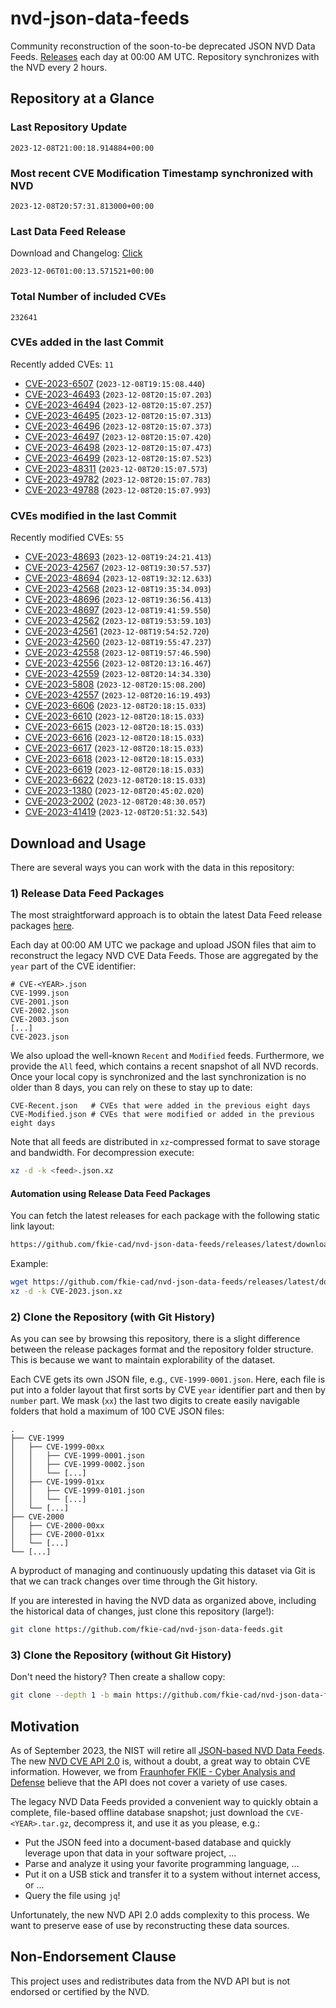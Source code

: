 # nvd-json-data-feeds

Community reconstruction of the soon-to-be deprecated JSON NVD Data Feeds. 
[Releases](https://github.com/fkie-cad/nvd-json-data-feeds/releases/latest) each day at 00:00 AM UTC.
Repository synchronizes with the NVD every 2 hours.

## Repository at a Glance

### Last Repository Update

```plain
2023-12-08T21:00:18.914884+00:00
```

### Most recent CVE Modification Timestamp synchronized with NVD

```plain
2023-12-08T20:57:31.813000+00:00
```

### Last Data Feed Release

Download and Changelog: [Click](https://github.com/fkie-cad/nvd-json-data-feeds/releases/latest)

```plain
2023-12-06T01:00:13.571521+00:00
```

### Total Number of included CVEs

```plain
232641
```

### CVEs added in the last Commit

Recently added CVEs: `11`

* [CVE-2023-6507](CVE-2023/CVE-2023-65xx/CVE-2023-6507.json) (`2023-12-08T19:15:08.440`)
* [CVE-2023-46493](CVE-2023/CVE-2023-464xx/CVE-2023-46493.json) (`2023-12-08T20:15:07.203`)
* [CVE-2023-46494](CVE-2023/CVE-2023-464xx/CVE-2023-46494.json) (`2023-12-08T20:15:07.257`)
* [CVE-2023-46495](CVE-2023/CVE-2023-464xx/CVE-2023-46495.json) (`2023-12-08T20:15:07.313`)
* [CVE-2023-46496](CVE-2023/CVE-2023-464xx/CVE-2023-46496.json) (`2023-12-08T20:15:07.373`)
* [CVE-2023-46497](CVE-2023/CVE-2023-464xx/CVE-2023-46497.json) (`2023-12-08T20:15:07.420`)
* [CVE-2023-46498](CVE-2023/CVE-2023-464xx/CVE-2023-46498.json) (`2023-12-08T20:15:07.473`)
* [CVE-2023-46499](CVE-2023/CVE-2023-464xx/CVE-2023-46499.json) (`2023-12-08T20:15:07.523`)
* [CVE-2023-48311](CVE-2023/CVE-2023-483xx/CVE-2023-48311.json) (`2023-12-08T20:15:07.573`)
* [CVE-2023-49782](CVE-2023/CVE-2023-497xx/CVE-2023-49782.json) (`2023-12-08T20:15:07.783`)
* [CVE-2023-49788](CVE-2023/CVE-2023-497xx/CVE-2023-49788.json) (`2023-12-08T20:15:07.993`)


### CVEs modified in the last Commit

Recently modified CVEs: `55`

* [CVE-2023-48693](CVE-2023/CVE-2023-486xx/CVE-2023-48693.json) (`2023-12-08T19:24:21.413`)
* [CVE-2023-42567](CVE-2023/CVE-2023-425xx/CVE-2023-42567.json) (`2023-12-08T19:30:57.537`)
* [CVE-2023-48694](CVE-2023/CVE-2023-486xx/CVE-2023-48694.json) (`2023-12-08T19:32:12.633`)
* [CVE-2023-42568](CVE-2023/CVE-2023-425xx/CVE-2023-42568.json) (`2023-12-08T19:35:34.093`)
* [CVE-2023-48696](CVE-2023/CVE-2023-486xx/CVE-2023-48696.json) (`2023-12-08T19:36:56.413`)
* [CVE-2023-48697](CVE-2023/CVE-2023-486xx/CVE-2023-48697.json) (`2023-12-08T19:41:59.550`)
* [CVE-2023-42562](CVE-2023/CVE-2023-425xx/CVE-2023-42562.json) (`2023-12-08T19:53:59.103`)
* [CVE-2023-42561](CVE-2023/CVE-2023-425xx/CVE-2023-42561.json) (`2023-12-08T19:54:52.720`)
* [CVE-2023-42560](CVE-2023/CVE-2023-425xx/CVE-2023-42560.json) (`2023-12-08T19:55:47.237`)
* [CVE-2023-42558](CVE-2023/CVE-2023-425xx/CVE-2023-42558.json) (`2023-12-08T19:57:46.590`)
* [CVE-2023-42556](CVE-2023/CVE-2023-425xx/CVE-2023-42556.json) (`2023-12-08T20:13:16.467`)
* [CVE-2023-42559](CVE-2023/CVE-2023-425xx/CVE-2023-42559.json) (`2023-12-08T20:14:34.330`)
* [CVE-2023-5808](CVE-2023/CVE-2023-58xx/CVE-2023-5808.json) (`2023-12-08T20:15:08.200`)
* [CVE-2023-42557](CVE-2023/CVE-2023-425xx/CVE-2023-42557.json) (`2023-12-08T20:16:19.493`)
* [CVE-2023-6606](CVE-2023/CVE-2023-66xx/CVE-2023-6606.json) (`2023-12-08T20:18:15.033`)
* [CVE-2023-6610](CVE-2023/CVE-2023-66xx/CVE-2023-6610.json) (`2023-12-08T20:18:15.033`)
* [CVE-2023-6615](CVE-2023/CVE-2023-66xx/CVE-2023-6615.json) (`2023-12-08T20:18:15.033`)
* [CVE-2023-6616](CVE-2023/CVE-2023-66xx/CVE-2023-6616.json) (`2023-12-08T20:18:15.033`)
* [CVE-2023-6617](CVE-2023/CVE-2023-66xx/CVE-2023-6617.json) (`2023-12-08T20:18:15.033`)
* [CVE-2023-6618](CVE-2023/CVE-2023-66xx/CVE-2023-6618.json) (`2023-12-08T20:18:15.033`)
* [CVE-2023-6619](CVE-2023/CVE-2023-66xx/CVE-2023-6619.json) (`2023-12-08T20:18:15.033`)
* [CVE-2023-6622](CVE-2023/CVE-2023-66xx/CVE-2023-6622.json) (`2023-12-08T20:18:15.033`)
* [CVE-2023-1380](CVE-2023/CVE-2023-13xx/CVE-2023-1380.json) (`2023-12-08T20:45:02.020`)
* [CVE-2023-2002](CVE-2023/CVE-2023-20xx/CVE-2023-2002.json) (`2023-12-08T20:48:30.057`)
* [CVE-2023-41419](CVE-2023/CVE-2023-414xx/CVE-2023-41419.json) (`2023-12-08T20:51:32.543`)


## Download and Usage

There are several ways you can work with the data in this repository:

### 1) Release Data Feed Packages

The most straightforward approach is to obtain the latest Data Feed release packages [here](https://github.com/fkie-cad/nvd-json-data-feeds/releases/latest).

Each day at 00:00 AM UTC we package and upload JSON files that aim to reconstruct the legacy NVD CVE Data Feeds.
Those are aggregated by the `year` part of the CVE identifier:

```
# CVE-<YEAR>.json
CVE-1999.json
CVE-2001.json
CVE-2002.json
CVE-2003.json
[...]
CVE-2023.json
```

We also upload the well-known `Recent` and `Modified` feeds.
Furthermore, we provide the `All` feed, which contains a recent snapshot of all NVD records.
Once your local copy is synchronized and the last synchronization is no older than 8 days, you can rely on these to stay up to date:

```plain
CVE-Recent.json   # CVEs that were added in the previous eight days
CVE-Modified.json # CVEs that were modified or added in the previous eight days
```

Note that all feeds are distributed in `xz`-compressed format to save storage and bandwidth.
For decompression execute:

```sh
xz -d -k <feed>.json.xz
```


#### Automation using Release Data Feed Packages

You can fetch the latest releases for each package with the following static link layout:

```sh
https://github.com/fkie-cad/nvd-json-data-feeds/releases/latest/download/CVE-<YEAR>.json.xz
```

Example:

```sh
wget https://github.com/fkie-cad/nvd-json-data-feeds/releases/latest/download/CVE-2023.json.xz
xz -d -k CVE-2023.json.xz
```

### 2) Clone the Repository (with Git History)

As you can see by browsing this repository, there is a slight difference between the release packages format and the repository folder structure.
This is because we want to maintain explorability of the dataset.

Each CVE gets its own JSON file, e.g., `CVE-1999-0001.json`.
Here, each file is put into a folder layout that first sorts by CVE `year` identifier part and then by `number` part.
We mask (`xx`) the last two digits to create easily navigable folders that hold a maximum of 100 CVE JSON files:

```plain
.
├── CVE-1999
│   ├── CVE-1999-00xx
│   │   ├── CVE-1999-0001.json
│   │   ├── CVE-1999-0002.json
│   │   └── [...]
│   ├── CVE-1999-01xx
│   │   ├── CVE-1999-0101.json
│   │   └── [...]
│   └── [...]
├── CVE-2000
│   ├── CVE-2000-00xx
│   ├── CVE-2000-01xx
│   └── [...]
└── [...]
```

A byproduct of managing and continuously updating this dataset via Git is that we can track changes over time through the Git history.

If you are interested in having the NVD data as organized above, including the historical data of changes, just clone this repository (large!):

```sh
git clone https://github.com/fkie-cad/nvd-json-data-feeds.git
```

### 3) Clone the Repository (without Git History)

Don't need the history? Then create a shallow copy:

```sh
git clone --depth 1 -b main https://github.com/fkie-cad/nvd-json-data-feeds.git
```

## Motivation

As of September 2023, the NIST will retire all [JSON-based NVD Data Feeds](https://nvd.nist.gov/vuln/data-feeds#divRetirementBanner-1).
The new [NVD CVE API 2.0](https://nvd.nist.gov/developers/vulnerabilities) is, without a doubt, a great way to obtain CVE information.
However, we from [Fraunhofer FKIE - Cyber Analysis and Defense](https://www.fkie.fraunhofer.de/en/departments/cad.html) believe that the API does not cover a variety of use cases.

The legacy NVD Data Feeds provided a convenient way to quickly obtain a complete, file-based offline database snapshot; just download the `CVE-<YEAR>.tar.gz`, decompress it, and use it as you please, e.g.:

* Put the JSON feed into a document-based database and quickly leverage upon that data in your software project, ...
* Parse and analyze it using your favorite programming language, ...
* Put it on a USB stick and transfer it to a system without internet access, or ...
* Query the file using `jq`!

Unfortunately, the new NVD API 2.0 adds complexity to this process.
We want to preserve ease of use by reconstructing these data sources.

## Non-Endorsement Clause

This project uses and redistributes data from the NVD API but is not endorsed or certified by the NVD.